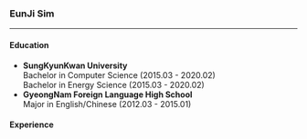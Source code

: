 <h3>EunJi Sim</h3><hr>
<h4>Education</h4>
<ul><li><b>SungKyunKwan University</b><br>Bachelor in Computer Science (2015.03 - 2020.02)<br>Bachelor in Energy Science (2015.03 - 2020.02)</li>
  <li><b>GyeongNam Foreign Language High School</b><br>Major in English/Chinese (2012.03 - 2015.01)<br></li>
  </ul>
<h4>Experience</h4>
